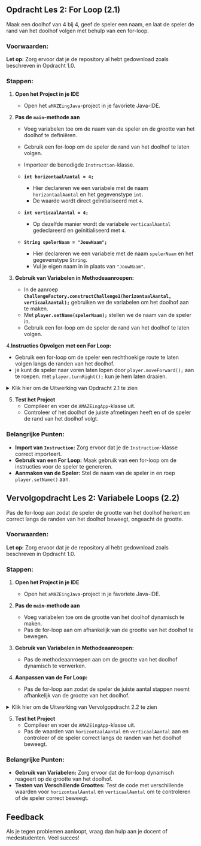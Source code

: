 ## Opdracht Les 2: For Loop (2.1)

Maak een doolhof van 4 bij 4, geef de speler een naam, en laat de speler de rand van het doolhof volgen met behulp van een for-loop.

### Voorwaarden:
**Let op:** Zorg ervoor dat je de repository al hebt gedownload zoals beschreven in Opdracht 1.0.

### Stappen:
1. **Open het Project in je IDE**
   - Open het `aMAZEingJava`-project in je favoriete Java-IDE.

2. **Pas de `main`-methode aan**
   - Voeg variabelen toe om de naam van de speler en de grootte van het doolhof te definiëren.
   - Gebruik een for-loop om de speler de rand van het doolhof te laten volgen.
   - Importeer de benodigde `Instruction`-klasse.

   - **`int horizontaalAantal = 4;`**
      - Hier declareren we een variabele met de naam `horizontaalAantal` en het gegevenstype `int`.
      - De waarde wordt direct geïnitialiseerd met `4`.

   - **`int verticaalAantal = 4;`**
      - Op dezelfde manier wordt de variabele `verticaalAantal` gedeclareerd en geïnitialiseerd met `4`.

   - **`String spelerNaam = "JouwNaam";`**
      - Hier declareren we een variabele met de naam `spelerNaam` en het gegevenstype `String`.
      - Vul je eigen naam in in plaats van `"JouwNaam"`.

3. **Gebruik van Variabelen in Methodeaanroepen:**
   - In de aanroep **`ChallengeFactory.constructChallenge1(horizontaalAantal, verticaalAantal);`** gebruiken we de variabelen om het doolhof aan te maken.
   - Met **`player.setName(spelerNaam);`** stellen we de naam van de speler in.
   - Gebruik een for-loop om de speler de rand van het doolhof te laten volgen.

4.**Instructies Opvolgen met een For Loop:**  
   - Gebruik een for-loop om de speler een rechthoekige route te laten volgen langs de randen van het doolhof.
   - je kunt de speler naar voren laten lopen door `player.moveForward();` aan te roepen. met `player.turnRight();` kun je hem laten draaien.


<details>
  <summary>Klik hier om de Uitwerking van Opdracht 2.1 te zien</summary>

  ```java
  package nl.novi.amazeing;

import nl.novi.amazeing.factories.ChallengeFactory;

public class AMAZEingApp {

    public static void main(String[] args) {
        int horizontaalAantal = 4;
        int verticaalAantal = 4;

        String spelerNaam = "jouw naam";

        var challenge = ChallengeFactory.constructChallenge1(horizontaalAantal, verticaalAantal);
        var player = challenge.player();
        player.setSpeed(10);
        // Zet de naam van de speler
        player.setName(spelerNaam);
        player.showMaze();

        // Gebruik een for-loop om de rand van het doolhof te volgen
        for (int sides = 0; sides < 4; sides++) {
            for (int i = 0; i < 3; i++) {
                player.moveForward();
            }
            player.turnRight();
        }
    }
}
  ```

</details>

5. **Test het Project**
   - Compileer en voer de `AMAZEingApp`-klasse uit.
   - Controleer of het doolhof de juiste afmetingen heeft en of de speler de rand van het doolhof volgt.

### Belangrijke Punten:
- **Import van `Instruction`:** Zorg ervoor dat je de `Instruction`-klasse correct importeert.
- **Gebruik van een For Loop:** Maak gebruik van een for-loop om de instructies voor de speler te genereren.
- **Aanmaken van de Speler:** Stel de naam van de speler in en roep `player.setName()` aan.

## Vervolgopdracht Les 2: Variabele Loops (2.2)

Pas de for-loop aan zodat de speler de grootte van het doolhof herkent en correct langs de randen van het doolhof beweegt, ongeacht de grootte.

### Voorwaarden:
**Let op:** Zorg ervoor dat je de repository al hebt gedownload zoals beschreven in Opdracht 1.0.

### Stappen:
1. **Open het Project in je IDE**
   - Open het `aMAZEingJava`-project in je favoriete Java-IDE.

2. **Pas de `main`-methode aan**
   - Voeg variabelen toe om de grootte van het doolhof dynamisch te maken.
   - Pas de for-loop aan om afhankelijk van de grootte van het doolhof te bewegen.

3. **Gebruik van Variabelen in Methodeaanroepen:**
   - Pas de methodeaanroepen aan om de grootte van het doolhof dynamisch te verwerken.

4. **Aanpassen van de For Loop:**
   - Pas de for-loop aan zodat de speler de juiste aantal stappen neemt afhankelijk van de grootte van het doolhof.

<details>
  <summary>Klik hier om de Uitwerking van Vervolgopdracht 2.2 te zien</summary>

  ```java
  package nl.novi.amazeing;

import nl.novi.amazeing.factories.ChallengeFactory;

public class AMAZEingApp {

    public static void main(String[] args) {
        int horizontaalAantal = 4; // Pas deze waarde aan om de grootte van het doolhof te wijzigen
        int verticaalAantal = 4;

        String spelerNaam = "jouw naam";

        var challenge = ChallengeFactory.les1Opdracht1(horizontaalAantal, verticaalAantal);
        var player = challenge.player();
        player.setSpeed(10);
        // Zet de naam van de speler
        player.setName(spelerNaam);
        player.showMaze();

        // Gebruik een for-loop om de rand van het doolhof te volgen, aangepast aan de grootte van het doolhof
        for (int sides = 0; sides < 4; sides++) {
            for (int i = 0; i < horizontaalAantal - 1; i++) {
                player.moveForward();
            }
            player.turnRight();
        }
    }
}
  ```

</details>

5. **Test het Project**
   - Compileer en voer de `AMAZEingApp`-klasse uit.
   - Pas de waarden van `horizontaalAantal` en `verticaalAantal` aan en controleer of de speler correct langs de randen van het doolhof beweegt.

### Belangrijke Punten:
- **Gebruik van Variabelen:** Zorg ervoor dat de for-loop dynamisch reageert op de grootte van het doolhof.
- **Testen van Verschillende Groottes:** Test de code met verschillende waarden voor `horizontaalAantal` en `verticaalAantal` om te controleren of de speler correct beweegt.

## Feedback
Als je tegen problemen aanloopt, vraag dan hulp aan je docent of medestudenten. Veel succes!